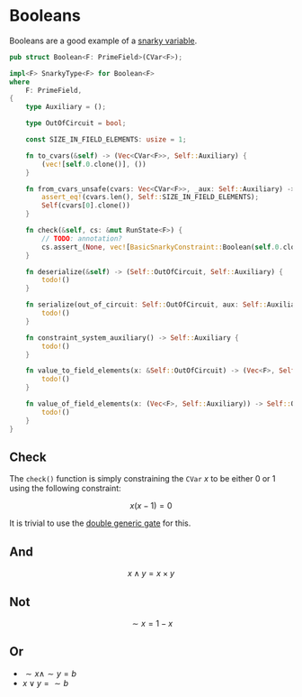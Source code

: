 # Booleans

Booleans are a good example of a [snarky variable](./vars.md#snarky-vars).

```rust
pub struct Boolean<F: PrimeField>(CVar<F>);

impl<F> SnarkyType<F> for Boolean<F>
where
    F: PrimeField,
{
    type Auxiliary = ();

    type OutOfCircuit = bool;

    const SIZE_IN_FIELD_ELEMENTS: usize = 1;

    fn to_cvars(&self) -> (Vec<CVar<F>>, Self::Auxiliary) {
        (vec![self.0.clone()], ())
    }

    fn from_cvars_unsafe(cvars: Vec<CVar<F>>, _aux: Self::Auxiliary) -> Self {
        assert_eq!(cvars.len(), Self::SIZE_IN_FIELD_ELEMENTS);
        Self(cvars[0].clone())
    }

    fn check(&self, cs: &mut RunState<F>) {
        // TODO: annotation?
        cs.assert_(None, vec![BasicSnarkyConstraint::Boolean(self.0.clone())]);
    }

    fn deserialize(&self) -> (Self::OutOfCircuit, Self::Auxiliary) {
        todo!()
    }

    fn serialize(out_of_circuit: Self::OutOfCircuit, aux: Self::Auxiliary) -> Self {
        todo!()
    }

    fn constraint_system_auxiliary() -> Self::Auxiliary {
        todo!()
    }

    fn value_to_field_elements(x: &Self::OutOfCircuit) -> (Vec<F>, Self::Auxiliary) {
        todo!()
    }

    fn value_of_field_elements(x: (Vec<F>, Self::Auxiliary)) -> Self::OutOfCircuit {
        todo!()
    }
}
```

## Check

The `check()` function is simply constraining the `CVar` $x$ to be either $0$ or $1$ using the following constraint:

$$x ( x - 1) = 0$$

It is trivial to use the [double generic gate](../specs/kimchi.md#double-generic-gate) for this.

## And

$$x \land y = x \times y$$

## Not

$$\sim x = 1 - x$$

## Or

* $\sim x \land \sim y = b$
* $x \lor y = \sim b$
